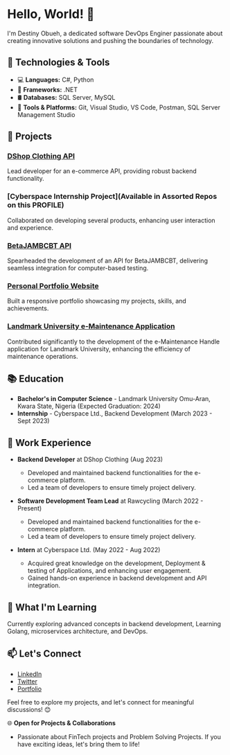 # Hello, World! 👋

I'm Destiny Obueh, a dedicated software DevOps Enginer passionate about creating innovative solutions and pushing the boundaries of technology.

## 🔧 Technologies & Tools

- 💻 **Languages:** C#, Python
- 🚀 **Frameworks:** .NET
- 🛢️ **Databases:** SQL Server, MySQL
- 🧰 **Tools & Platforms:** Git, Visual Studio, VS Code, Postman, SQL Server Management Studio

## 🚀 Projects

### [DShop Clothing API](https://github.com/DestinyObs/DShopAPI)

Lead developer for an e-commerce API, providing robust backend functionality.

### [Cyberspace Internship Project](Available in Assorted Repos on this PROFILE)

Collaborated on developing several products, enhancing user interaction and experience.

### [BetaJAMBCBT API](https://github.com/DestinyObs/JAMBCBT_API)

Spearheaded the development of an API for BetaJAMBCBT, delivering seamless integration for computer-based testing.


### [Personal Portfolio Website](https://destinyobs.netlify.app/)

Built a responsive portfolio showcasing my projects, skills, and achievements.

### [Landmark University e-Maintenance Application]()

Contributed significantly to the development of the e-Maintenance Handle application for Landmark University, enhancing the efficiency of maintenance operations.



## 📚 Education

- **Bachelor's in Computer Science** - Landmark University Omu-Aran, Kwara State, Nigeria (Expected Graduation: 2024)
- **Internship** - Cyberspace Ltd., Backend Development (March 2023 - Sept 2023)

## 💼 Work Experience

- **Backend Developer** at DShop Clothing (Aug 2023)
  - Developed and maintained backend functionalities for the e-commerce platform.
  - Led a team of developers to ensure timely project delivery.
    
- **Software Development Team Lead** at Rawcycling (March 2022 - Present)
  - Developed and maintained backend functionalities for the e-commerce platform.
  - Led a team of developers to ensure timely project delivery.

- **Intern** at Cyberspace Ltd. (May 2022 - Aug 2022)
  - Acquired great knowledge on the development, Deployment & testing of Applications, and enhancing user engagement.
  - Gained hands-on experience in backend development and API integration.

## 🌱 What I'm Learning

Currently exploring advanced concepts in backend development, Learning Golang, microservices architecture, and DevOps.

## 📫 Let's Connect

- [LinkedIn](https://www.linkedin.com/in/destinyobs/)
- [Twitter](https://twitter.com/DestinyObs)
- [Portfolio](https://destinyobs.netlify.app/)

Feel free to explore my projects, and let's connect for meaningful discussions! 😊

🌐 **Open for Projects & Collaborations**
- Passionate about FinTech projects and Problem Solving Projects. If you have exciting ideas, let's bring them to life!
